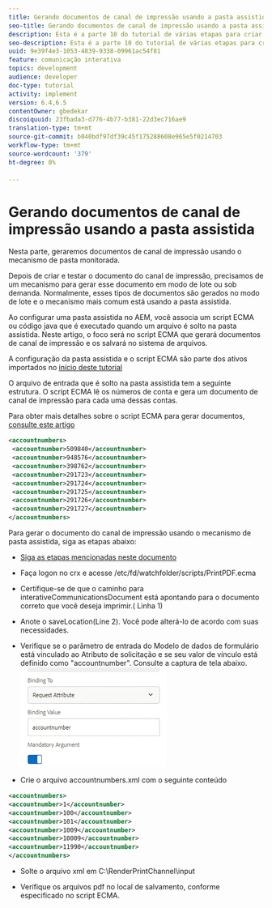 ```yaml
---
title: Gerando documentos de canal de impressão usando a pasta assistida
seo-title: Gerando documentos de canal de impressão usando a pasta assistida
description: Esta é a parte 10 do tutorial de várias etapas para criar seu primeiro documento de comunicações interativas para o canal de impressão. Nesta parte, geraremos documentos de canal de impressão usando o mecanismo de pasta monitorada.
seo-description: Esta é a parte 10 do tutorial de várias etapas para criar seu primeiro documento de comunicações interativas para o canal de impressão. Nesta parte, geraremos documentos de canal de impressão usando o mecanismo de pasta monitorada.
uuid: 9e39f4e3-1053-4839-9338-09961ac54f81
feature: comunicação interativa
topics: development
audience: developer
doc-type: tutorial
activity: implement
version: 6.4,6.5
contentOwner: gbedekar
discoiquuid: 23fbada3-d776-4b77-b381-22d3ec716ae9
translation-type: tm+mt
source-git-commit: b040bdf97df39c45f175288608e965e5f0214703
workflow-type: tm+mt
source-wordcount: '379'
ht-degree: 0%

---
```



# Gerando documentos de canal de impressão usando a pasta assistida

Nesta parte, geraremos documentos de canal de impressão usando o mecanismo de pasta monitorada.

Depois de criar e testar o documento do canal de impressão, precisamos de um mecanismo para gerar esse documento em modo de lote ou sob demanda. Normalmente, esses tipos de documentos são gerados no modo de lote e o mecanismo mais comum está usando a pasta assistida.

Ao configurar uma pasta assistida no AEM, você associa um script ECMA ou código java que é executado quando um arquivo é solto na pasta assistida. Neste artigo, o foco será no script ECMA que gerará documentos de canal de impressão e os salvará no sistema de arquivos.

A configuração da pasta assistida e o script ECMA são parte dos ativos importados no [início deste tutorial](introduction.md)

O arquivo de entrada que é solto na pasta assistida tem a seguinte estrutura. O script ECMA lê os números de conta e gera um documento de canal de impressão para cada uma dessas contas.

Para obter mais detalhes sobre o script ECMA para gerar documentos, [consulte este artigo](/help/forms/interactive-communications/generating-interactive-communications-print-document-using-api-tutorial-use.md)

```xml
<accountnumbers>
 <accountnumber>509840</accountnumber>
 <accountnumber>948576</accountnumber>
 <accountnumber>398762</accountnumber>
 <accountnumber>291723</accountnumber>
 <accountnumber>291724</accountnumber>
 <accountnumber>291725</accountnumber>
 <accountnumber>291726</accountnumber>
 <accountnumber>291727</accountnumber>
</accountnumbers>
```

Para gerar o documento do canal de impressão usando o mecanismo de pasta assistida, siga as etapas abaixo:

* [Siga as etapas mencionadas neste documento](/help/forms/adaptive-forms/service-user-tutorial-develop.md)

* Faça logon no crx e acesse /etc/fd/watchfolder/scripts/PrintPDF.ecma

* Certifique-se de que o caminho para interativeCommunicationsDocument está apontando para o documento correto que você deseja imprimir.( Linha 1)
* Anote o saveLocation(Line 2). Você pode alterá-lo de acordo com suas necessidades.
* Verifique se o parâmetro de entrada do Modelo de dados de formulário está vinculado ao Atributo de solicitação e se seu valor de vínculo está definido como &quot;accountnumber&quot;. Consulte a captura de tela abaixo.
   ![solicitação](assets/requestattributeprintchannel.gif)

* Crie o arquivo accountnumbers.xml com o seguinte conteúdo

```xml
<accountnumbers>
<accountnumber>1</accountnumber>
<accountnumber>100</accountnumber>
<accountnumber>101</accountnumber>
<accountnumber>1009</accountnumber>
<accountnumber>10009</accountnumber>
<accountnumber>11990</accountnumber>
</accountnumbers>
```

* Solte o arquivo xml em C:\RenderPrintChannel\input

* Verifique os arquivos pdf no local de salvamento, conforme especificado no script ECMA.




